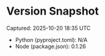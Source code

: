# Version Snapshot

Captured: 2025-10-20 18:35 UTC

- Python (pyproject.toml): N/A
- Node (package.json):    0.1.26
